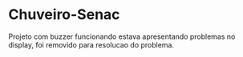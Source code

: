 # Chuveiro-Senac

Projeto com buzzer funcionando estava apresentando problemas no display, foi removido para resolucao do problema.
